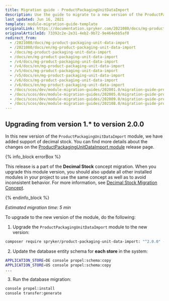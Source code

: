 ```yaml
---
title: Migration guide - ProductPackagingUnitDataImport
description: Use the guide to migrate to a new version of the ProductPackagingUnitDataImport module.
last_updated: Jun 16, 2021
template: module-migration-guide-template
originalLink: https://documentation.spryker.com/2021080/docs/mg-product-packaging-unit-data-import
originalArticleId: 73392c2e-2e31-4eb2-9b72-9e464ebb5af0
redirect_from:
  - /2021080/docs/mg-product-packaging-unit-data-import
  - /2021080/docs/en/mg-product-packaging-unit-data-import
  - /docs/mg-product-packaging-unit-data-import
  - /docs/en/mg-product-packaging-unit-data-import
  - /v4/docs/mg-product-packaging-unit-data-import
  - /v4/docs/en/mg-product-packaging-unit-data-import
  - /v5/docs/mg-product-packaging-unit-data-import
  - /v5/docs/en/mg-product-packaging-unit-data-import
  - /v6/docs/mg-product-packaging-unit-data-import
  - /v6/docs/en/mg-product-packaging-unit-data-import
  - /docs/scos/dev/module-migration-guides/202001.0/migration-guide-productpackagingunitdataimport.html
  - /docs/scos/dev/module-migration-guides/202005.0/migration-guide-productpackagingunitdataimport.html
  - /docs/scos/dev/module-migration-guides/202009.0/migration-guide-productpackagingunitdataimport.html
  - /docs/scos/dev/module-migration-guides/202108.0/migration-guide-productpackagingunitdataimport.html
---
```


## Upgrading from version 1.* to version 2.0.0

In this new version of the `ProductPackagingUnitDataImport` module, we have added support of decimal stock. You can find more details about the changes on the [ProductPackagingUnitDataImport module](https://github.com/spryker/product-packaging-unit-data-import/releases) release page.

{% info_block errorBox %}

This release is a part of the **Decimal Stock** concept migration. When you upgrade this module version, you should also update all other installed modules in your project to use the same concept as well as to avoid inconsistent behavior. For more information, see [Decimal Stock Migration Concept](/docs/scos/dev/migration-concepts/decimal-stock-migration-concept.html).

{% endinfo_block %}

*Estimated migration time: 5 min*

To upgrade to the new version of the module, do the following:

1. Upgrade the `ProductPackagingUnitDataImport` module to the new version:

```bash
composer require spryker/product-packaging-unit-data-import: "^2.0.0" --update-with-dependencies
```

2. Update the database entity schema for **each store** in the system:

```bash
APPLICATION_STORE=DE console propel:schema:copy
APPLICATION_STORE=US console propel:schema:copy
...
```

3. Run the database migration:

```bash
console propel:install
console transfer:generate
```


